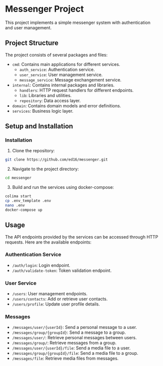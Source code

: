 # Messenger Project

This project implements a simple messenger system with authentication and user management.

## Project Structure

The project consists of several packages and files:

- `cmd`: Contains main applications for different services.
  - `auth_service`: Authentication service.
  - `user_service`: User management service.
  - `message_service`: Message exchangement service.
- `internal`: Contains internal packages and libraries.
  - `handlers`: HTTP request handlers for different endpoints.
  - `lib`: Libraries and utilities.
  - `repository`: Data access layer.
- `domain`: Contains domain models and error definitions.
- `services`: Business logic layer.

## Setup and Installation

### Installation

1. Clone the repository:

```bash
git clone https://github.com/ed16/messenger.git
```

2. Navigate to the project directory:

```bash
cd messenger
```

3. Build and run the services using docker-compose:
```bash
colima start
cp .env_template .env
nano .env
docker-compose up
```

## Usage

The API endpoints provided by the services can be accessed through HTTP requests. Here are the available endpoints:

### Authentication Service
- `/auth/login`: Login endpoint.
- `/auth/validate-token`: Token validation endpoint.

### User Service
- `/users`: User management endpoints.
- `/users/contacts`: Add or retrieve user contacts.
- `/users/profile`: Update user profile details.

### Messages
- `/messages/user/{userId}`: Send a personal message to a user.
- `/messages/group/{groupId}`: Send a message to a group.
- `/messages/user/`: Retrieve personal messages between users.
- `/messages/group/`: Retrieve messages from a group.
- `/messages/user/{userId}/file`: Send a media file to a user.
- `/messages/group/{groupId}/file`: Send a media file to a group.
- `/messages/file`: Retrieve media files from messages.